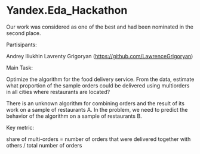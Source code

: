 # Yandex.Eda_Hackathon
Our work was considered as one of the best and had been nominated in the second place.

Partisipants:

Andrey Iliukhin
Lavrenty Grigoryan (https://github.com/LawrenceGrigoryan)


Main Task:

Optimize the algorithm for the food delivery service.
From the data, estimate what proportion of the sample orders could be delivered using multiorders in all cities where restaurants are located?

There is an unknown algorithm for combining orders and the result of its work on a sample of restaurants A. In the problem, we need to predict the behavior of the algorithm on a sample of restaurants B.


Key metric:

share of multi-orders = number of orders that were delivered together with others / total number of orders
